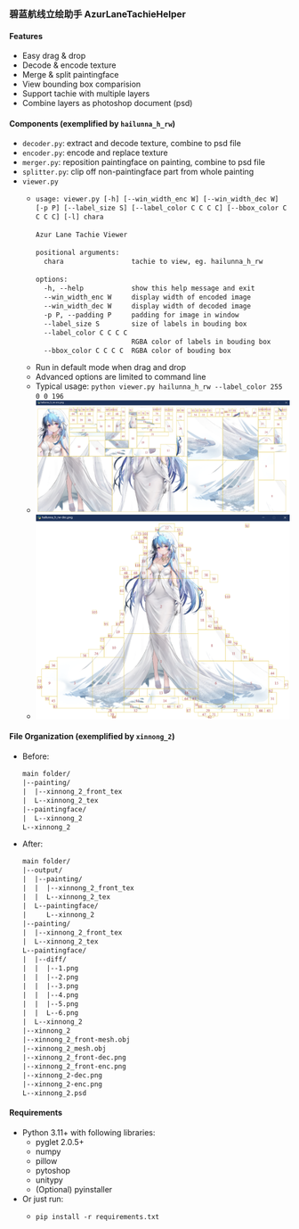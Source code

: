 ### 碧蓝航线立绘助手 AzurLaneTachieHelper

#### Features

- Easy drag & drop
- Decode & encode texture
- Merge & split paintingface 
- View bounding box comparision
- Support tachie with multiple layers
- Combine layers as photoshop document (psd)

#### Components (exemplified by `hailunna_h_rw`)

- `decoder.py`: extract and decode texture, combine to psd file
- `encoder.py`: encode and replace texture
- `merger.py`: reposition paintingface on painting, combine to psd file
- `splitter.py`: clip off non-paintingface part from whole painting
- `viewer.py`
  - ```
    usage: viewer.py [-h] [--win_width_enc W] [--win_width_dec W] [-p P] [--label_size S] [--label_color C C C C] [--bbox_color C C C C] [-l] chara

    Azur Lane Tachie Viewer

    positional arguments:
      chara                 tachie to view, eg. hailunna_h_rw

    options:
      -h, --help            show this help message and exit
      --win_width_enc W     display width of encoded image
      --win_width_dec W     display width of decoded image
      -p P, --padding P     padding for image in window
      --label_size S        size of labels in bouding box
      --label_color C C C C
                            RGBA color of labels in bouding box
      --bbox_color C C C C  RGBA color of bouding box
    ```
  - Run in default mode when drag and drop
  - Advanced options are limited to command line
  - Typical usage: `python viewer.py hailunna_h_rw --label_color 255 0 0 196`
  - <img src="img/enc_view.png" width="640" />
  - <img src="img/dec_view.png" width="640" />

#### File Organization (exemplified by `xinnong_2`)

- Before:
  ```
  main folder/
  |--painting/
  |  |--xinnong_2_front_tex
  |  L--xinnong_2_tex
  |--paintingface/
  |  L--xinnong_2
  L--xinnong_2
  ```
- After:
  ```
  main folder/
  |--output/
  |  |--painting/
  |  |  |--xinnong_2_front_tex
  |  |  L--xinnong_2_tex
  |  L--paintingface/
  |     L--xinnong_2
  |--painting/
  |  |--xinnong_2_front_tex
  |  L--xinnong_2_tex
  L--paintingface/
  |  |--diff/
  |  |  |--1.png
  |  |  |--2.png
  |  |  |--3.png
  |  |  |--4.png
  |  |  |--5.png
  |  |  L--6.png
  |  L--xinnong_2
  |--xinnong_2
  |--xinnong_2_front-mesh.obj
  |--xinnong_2_mesh.obj
  |--xinnong_2_front-dec.png
  |--xinnong_2_front-enc.png
  |--xinnong_2-dec.png
  |--xinnong_2-enc.png
  L--xinnong_2.psd
  ```

#### Requirements

- Python 3.11+ with following libraries:
  - pyglet 2.0.5+
  - numpy
  - pillow
  - pytoshop
  - unitypy
  - (Optional) pyinstaller
- Or just run:
  - ```shell
    pip install -r requirements.txt
    ```